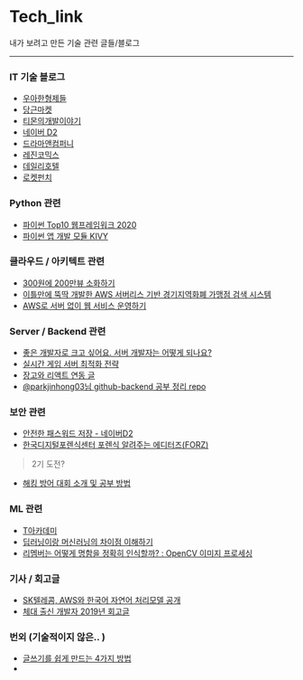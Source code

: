 # Tech_link
내가 보려고 만든 기술 관련 글들/블로그  
    
* * *  
    
### IT 기술 블로그 
 - [우아한형제들](https://woowabros.github.io/)  
 - [당근마켓](https://medium.com/daangn)  
 - [티몬의개발이야기](https://blog.naver.com/tmondev)  
 - [네이버 D2](https://d2.naver.com/home)  
 - [드라마앤컴퍼니](https://blog.dramancompany.com/)  
 - [레진코믹스](https://tech.lezhin.com/)  
 - [데일리호텔](https://dailyhotel.io/)  
 - [로켓펀치](https://blog.rocketpunch.com/)  
 
### Python 관련
 - [파이썬 Top10 웹프레임워크 2020](https://hackernoon.com/top-10-python-web-frameworks-2020-edition-r1h3u84)  
 - [파이썬 앱 개발 모듈 KIVY](https://blog.naver.com/dsz08082/221842582052)

### 클라우드 / 아키텍트 관련  
 - [300원에 200만뷰 소화하기](https://blog.rocketpunch.com/2017/07/02/2-million-pv-with-300-krw/)  
 - [이틀만에 뚝딱 개발한 AWS 서버리스 기반 경기지역화폐 가맹점 검색 시스템](https://blog.naver.com/alice_k106/221540349140)  
 - [AWS로 서버 없이 웹 서비스 운영하기](https://blog.dramancompany.com/2019/09/aws%eb%a1%9c-%ec%84%9c%eb%b2%84-%ec%97%86%ec%9d%b4-%ec%9b%b9-%ec%84%9c%eb%b9%84%ec%8a%a4-%ec%9a%b4%ec%98%81%ed%95%98%ea%b8%b0-1/)  

### Server / Backend 관련   
 - [좋은 개발자로 크고 싶어요. 서버 개발자는 어떻게 되나요?](https://bcho.tistory.com/1077)  
 - [실시간 게임 서버 최적화 전략](https://megayuchi.com/2020/02/15/%ec%8b%a4%ec%8b%9c%ea%b0%84-%ea%b2%8c%ec%9e%84-%ec%84%9c%eb%b2%84-%ec%b5%9c%ec%a0%81%ed%99%94-%ec%a0%84%eb%9e%b5/)  
 - [장고와 리액트 연동 글](https://medium.com/meural-product-development/setting-up-server-side-rendering-with-react-redux-and-django-4d6f4d2fd705)  
 - [@parkjinhong03님 github-backend 공부 정리 repo](https://github.com/parkjinhong03/Backend-Study)  

### 보안 관련  
 - [안전한 패스워드 저장 - 네이버D2](https://d2.naver.com/helloworld/318732)  
 - [한국디지털포렌식센터 포렌식 알려주는 에디터즈(FORZ)](https://linkareer.com/activity/39987?utm_source=cafe_specup&utm_medium=list_specup&utm_campaign=list_content)
 > 2기 도전?  
 - [해킹 방어 대회 소개 및 공부 방법](https://ndb796.tistory.com/80)  

### ML 관련  
 - [T아카데미](https://tacademy.skplanet.com/frontMain.action)  
 - [딥러닝이랑 머신러닝의 차이점 이해하기](http://www.itworld.co.kr/techlibrary/153752)  
 - [리멤버는 어떻게 명함을 정확히 인식할까? : OpenCV 이미지 프로세싱](https://blog.dramancompany.com/2019/03/opencv%eb%a1%9c-%ec%8b%a4%ec%8b%9c%ea%b0%84-%eb%aa%85%ed%95%a8-%ec%9d%b8%ec%8b%9d%ed%95%98%ea%b8%b0/)  

### 기사 / 회고글
 - [SK텔레콤, AWS와 한국어 자연어 처리모델 공개](https://zdnet.co.kr/view/?no=20200428093427)  
 - [체대 출신 개발자 2019년 회고글](https://ryan-han.com/post/memoirs/memoirs2019/)
 
 
### 번외 (기술적이지 않은.. )
 - [글쓰기를 쉽게 만드는 4가지 방법](https://brunch.co.kr/@skychang44/84)
 - []()
